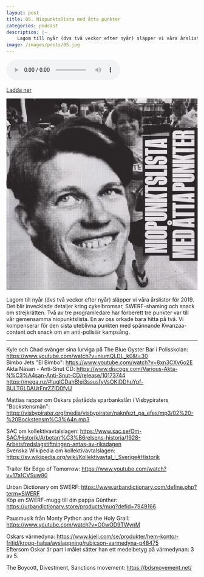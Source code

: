 ```yaml
---
layout: post
title: 05. Niopunktslista med åtta punkter
categories: podcast
description: |-
    Lagom till nyår (dvs två veckor efter nyår) släpper vi våra årslistor för 2019. Det blir invecklade detaljer kring cykelbromsar, SWERF-shaming och snack om strejkrätten. Två av tre programledare har förberett tre punkter var till vår gemensamma niopunktslista. En av oss orkade bara hitta på två. Vi kompenserar för den sista uteblivna punkten med spännande Kwanzaa-content och snack om en anti-polisiär kampsång.
image: /images/posts/05.jpg
---
```


<audio controls="controls">
  <source type="audio/mp3" src="/b/05%20-%20Bron%20%C3%B6ver%20R%C3%A4ttvik%20-%20Niopunktslista%20med%20%C3%A5tta%20punkter.mp3"></source>
</audio>

[Ladda ner](/b/05%20-%20Bron%20%C3%B6ver%20R%C3%A4ttvik%20-%20Niopunktslista%20med%20%C3%A5tta%20punkter.mp3)

![](/images/posts/05.jpg "Kampanjarbete")

Lagom till nyår (dvs två veckor efter nyår) släpper vi våra årslistor för 2019. Det blir invecklade detaljer kring cykelbromsar, SWERF-shaming och snack om strejkrätten. Två av tre programledare har förberett tre punkter var till vår gemensamma niopunktslista. En av oss orkade bara hitta på två. Vi kompenserar för den sista uteblivna punkten med spännande Kwanzaa-content och snack om en anti-polisiär kampsång.

---

Kyle och Chad svänger sina lurviga på The Blue Oyster Bar i Polisskolan: <https://www.youtube.com/watch?v=niumQLDL_k0&t=30>  
Bimbo Jets "El Bimbo": <https://www.youtube.com/watch?v=8xn3CXv6o2E>  
Akta Näsan - Anti-Snut CD: <https://www.discogs.com/Various-Akta-N%C3%A4san-Anti-Snut-CD/release/10173744> <https://mega.nz/#!ugICDahB!ej3ssusfyVsOKiDDhuYpf-BULTGLDAUrFnrZZID0fyU>

Mattias rappar om Oskars påstådda sparbankslån i Visbypiraters "Bockstensmän": <https://visbypirater.org/media/visbypirater/naknfezt_pa_efes/mp3/02%20-%20Bockstensm%C3%A4n.mp3>

SAC om kollektivavtalslagen: <https://www.sac.se/Om-SAC/Historik/Arbetarr%C3%B6relsens-historia/1928-Arbetsfredslagstiftningen-antas-av-riksdagen>  
Svenska Wikipedia om kollektivavtalslagen: <https://sv.wikipedia.org/wiki/Kollektivavtal_i_Sverige#Historik>

Trailer för Edge of Tomorrow: <https://www.youtube.com/watch?v=17a1CVSuw80>

Urban Dictionary om SWERF: <https://www.urbandictionary.com/define.php?term=SWERF>  
Köp en SWERF-mugg till din pappa Günther: <https://urbandictionary.store/products/mug?defid=7949166>

Pausmusik från Monty Python and the Holy Grail: <https://www.youtube.com/watch?v=O0wOD9TWynM>

Oskars värmedyna: <https://www.kjell.com/se/produkter/hem-kontor-fritid/kropp-halsa/avslappning/rubicson-varmedyna-p48475>  
Eftersom Oskar är part i målet sätter han ett medelbetyg på värmedynan: 3 av 5.

The Boycott, Divestment, Sanctions movement: <https://bdsmovement.net/>
